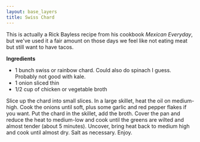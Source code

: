 ```yaml
---
layout: base_layers
title: Swiss Chard
---
```


This is actually a Rick Bayless recipe from his cookbook _Mexican Everyday_, but we've used it a fair amount on those days we feel like not eating meat but still want to have tacos.

__Ingredients__

* 1 bunch swiss or rainbow chard. Could also do spinach I guess. Probably not good with kale.
* 1 onion sliced thin
* 1/2 cup of chicken or vegetable broth

Slice up the chard into small slices. In a large skillet, heat the oil on medium-high. Cook the onions until soft, plus some garlic and red pepper flakes if you want. Put the chard in the skillet, add the broth. Cover the pan and reduce the heat to medium-low and cook until the greens are wilted and almost tender (about 5 minutes). Uncover, bring heat back to medium high and cook until almost dry. Salt as necessary. Enjoy.
